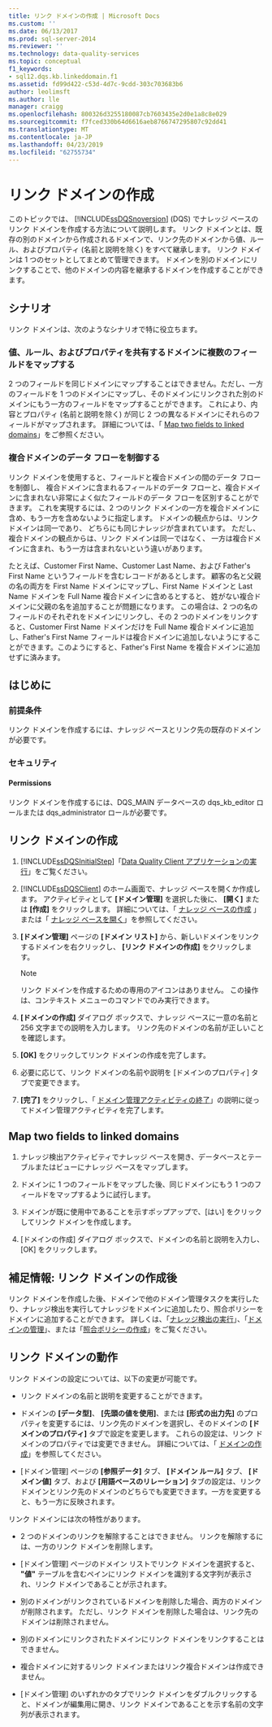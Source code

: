```yaml
---
title: リンク ドメインの作成 | Microsoft Docs
ms.custom: ''
ms.date: 06/13/2017
ms.prod: sql-server-2014
ms.reviewer: ''
ms.technology: data-quality-services
ms.topic: conceptual
f1_keywords:
- sql12.dqs.kb.linkeddomain.f1
ms.assetid: fd99d422-c53d-4d7c-9cdd-303c703683b6
author: leolimsft
ms.author: lle
manager: craigg
ms.openlocfilehash: 800326d3255180087cb7603435e2d0e1a8c8e029
ms.sourcegitcommit: f7fced330b64d6616aeb8766747295807c92dd41
ms.translationtype: MT
ms.contentlocale: ja-JP
ms.lasthandoff: 04/23/2019
ms.locfileid: "62755734"
---
```

# <a name="create-a-linked-domain"></a>リンク ドメインの作成
  このトピックでは、 [!INCLUDE[ssDQSnoversion](../includes/ssdqsnoversion-md.md)] (DQS) でナレッジ ベースのリンク ドメインを作成する方法について説明します。 リンク ドメインとは、既存の別のドメインから作成されるドメインで、リンク先のドメインから値、ルール、およびプロパティ (名前と説明を除く) をすべて継承します。 リンク ドメインは 1 つのセットとしてまとめて管理できます。 ドメインを別のドメインにリンクすることで、他のドメインの内容を継承するドメインを作成することができます。  
  
## <a name="scenarios"></a>シナリオ  
 リンク ドメインは、次のようなシナリオで特に役立ちます。  
  
### <a name="mapping-multiple-fields-to-domains-that-share-values-rules-and-properties"></a>値、ルール、およびプロパティを共有するドメインに複数のフィールドをマップする  
 2 つのフィールドを同じドメインにマップすることはできません。ただし、一方のフィールドを 1 つのドメインにマップし、そのドメインにリンクされた別のドメインにもう一方のフィールドをマップすることができます。 これにより、内容とプロパティ (名前と説明を除く) が同じ 2 つの異なるドメインにそれらのフィールドがマップされます。 詳細については、「 [Map two fields to linked domains](#Map)」をご参照ください。  
  
### <a name="controlling-data-flow-to-composite-domains"></a>複合ドメインのデータ フローを制御する  
 リンク ドメインを使用すると、フィールドと複合ドメインの間のデータ フローを制御し、 複合ドメインに含まれるフィールドのデータ フローと、複合ドメインに含まれない非常によく似たフィールドのデータ フローを区別することができます。 これを実現するには、2 つのリンク ドメインの一方を複合ドメインに含め、もう一方を含めないように指定します。 ドメインの観点からは、リンク ドメインは同一であり、 どちらにも同じナレッジが含まれています。 ただし、複合ドメインの観点からは、リンク ドメインは同一ではなく、 一方は複合ドメインに含まれ、もう一方は含まれないという違いがあります。  
  
 たとえば、Customer First Name、Customer Last Name、および Father's First Name というフィールドを含むレコードがあるとします。 顧客の名と父親の名の両方を First Name ドメインにマップし、First Name ドメインと Last Name ドメインを Full Name 複合ドメインに含めるとすると、 姓がない複合ドメインに父親の名を追加することが問題になります。 この場合は、2 つの名のフィールドのそれぞれをドメインにリンクし、その 2 つのドメインをリンクすると、Customer First Name ドメインだけを Full Name 複合ドメインに追加し、Father's First Name フィールドは複合ドメインに追加しないようにすることができます。このようにすると、Father's First Name を複合ドメインに追加せずに済みます。  
  
##  <a name="BeforeYouBegin"></a> はじめに  
  
###  <a name="Prerequisites"></a> 前提条件  
 リンク ドメインを作成するには、ナレッジ ベースとリンク先の既存のドメインが必要です。  
  
###  <a name="Security"></a> セキュリティ  
  
####  <a name="Permissions"></a> Permissions  
 リンク ドメインを作成するには、DQS_MAIN データベースの dqs_kb_editor ロールまたは dqs_administrator ロールが必要です。  
  
##  <a name="Create"></a> リンク ドメインの作成  
  
1.  [!INCLUDE[ssDQSInitialStep](../includes/ssdqsinitialstep-md.md)]「[Data Quality Client アプリケーションの実行](../../2014/data-quality-services/run-the-data-quality-client-application.md)」をご覧ください。  
  
2.  [!INCLUDE[ssDQSClient](../includes/ssdqsclient-md.md)] のホーム画面で、ナレッジ ベースを開くか作成します。 アクティビティとして **[ドメイン管理]** を選択した後に、 **[開く]** または **[作成]** をクリックします。 詳細については、「 [ナレッジ ベースの作成](../../2014/data-quality-services/create-a-knowledge-base.md) 」または「 [ナレッジ ベースを開く](../../2014/data-quality-services/open-a-knowledge-base.md)」を参照してください。  
  
3.  **[ドメイン管理]** ページの **[ドメイン リスト]** から、新しいドメインをリンクするドメインを右クリックし、 **[リンク ドメインの作成]** をクリックします。  
  
    > [!NOTE]  
    >  リンク ドメインを作成するための専用のアイコンはありません。 この操作は、コンテキスト メニューのコマンドでのみ実行できます。  
  
4.  **[ドメインの作成]** ダイアログ ボックスで、ナレッジ ベースに一意の名前と 256 文字までの説明を入力します。 リンク先のドメインの名前が正しいことを確認します。  
  
5.  **[OK]** をクリックしてリンク ドメインの作成を完了します。  
  
6.  必要に応じて、リンク ドメインの名前や説明を [ドメインのプロパティ] タブで変更できます。  
  
7.  **[完了]** をクリックし、「 [ドメイン管理アクティビティの終了](../../2014/data-quality-services/end-the-domain-management-activity.md)」の説明に従ってドメイン管理アクティビティを完了します。  
  
##  <a name="Map"></a> Map two fields to linked domains  
  
1.  ナレッジ検出アクティビティでナレッジ ベースを開き、データベースとテーブルまたはビューにナレッジ ベースをマップします。  
  
2.  ドメインに 1 つのフィールドをマップした後、同じドメインにもう 1 つのフィールドをマップするように試行します。  
  
3.  ドメインが既に使用中であることを示すポップアップで、[はい] をクリックしてリンク ドメインを作成します。  
  
4.  [ドメインの作成] ダイアログ ボックスで、ドメインの名前と説明を入力し、[OK] をクリックします。  
  
##  <a name="FollowUp"></a>補足情報: リンク ドメインの作成後  
 リンク ドメインを作成した後、ドメインで他のドメイン管理タスクを実行したり、ナレッジ検出を実行してナレッジをドメインに追加したり、照合ポリシーをドメインに追加することができます。 詳しくは、「[ナレッジ検出の実行](../../2014/data-quality-services/perform-knowledge-discovery.md)」、「[ドメインの管理](../../2014/data-quality-services/managing-a-domain.md)」、または「[照合ポリシーの作成](../../2014/data-quality-services/create-a-matching-policy.md)」をご覧ください。  
  
##  <a name="Behavior"></a> リンク ドメインの動作  
 リンク ドメインの設定については、以下の変更が可能です。  
  
-   リンク ドメインの名前と説明を変更することができます。  
  
-   ドメインの **[データ型]**、 **[先頭の値を使用]**、または **[形式の出力先]** のプロパティを変更するには、リンク先のドメインを選択し、そのドメインの **[ドメインのプロパティ]** タブで設定を変更します。 これらの設定は、リンク ドメインのプロパティでは変更できません。 詳細については、「 [ドメインの作成](../../2014/data-quality-services/create-a-domain.md)」を参照してください。  
  
-   [ドメイン管理] ページの **[参照データ]** タブ、 **[ドメイン ルール]** タブ、 **[ドメイン値]** タブ、および **[用語ベースのリレーション]** タブの設定は、リンク ドメインとリンク先のドメインのどちらでも変更できます。一方を変更すると、もう一方に反映されます。  
  
 リンク ドメインには次の特性があります。  
  
-   2 つのドメインのリンクを解除することはできません。 リンクを解除するには、一方のリンク ドメインを削除します。  
  
-   [ドメイン管理] ページのドメイン リストでリンク ドメインを選択すると、 **"値"** テーブルを含むペインにリンク ドメインを識別する文字列が表示され、リンク ドメインであることが示されます。  
  
-   別のドメインがリンクされているドメインを削除した場合、両方のドメインが削除されます。 ただし、リンク ドメインを削除した場合は、リンク先のドメインは削除されません。  
  
-   別のドメインにリンクされたドメインにリンク ドメインをリンクすることはできません。  
  
-   複合ドメインに対するリンク ドメインまたはリンク複合ドメインは作成できません。  
  
-   [ドメイン管理] のいずれかのタブでリンク ドメインをダブルクリックすると、ドメインが編集用に開き、リンク ドメインであることを示す名前の文字列が表示されます。  
  
  
